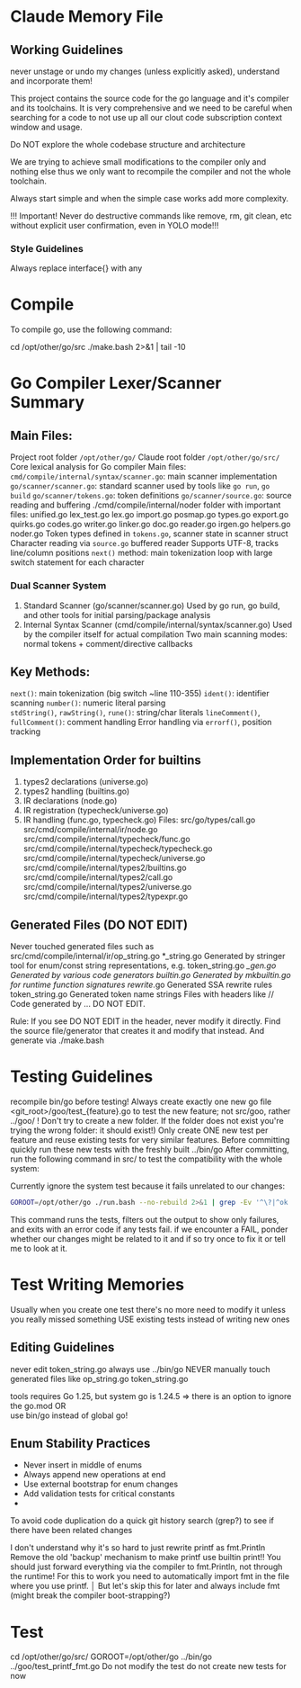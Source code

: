 # Claude Memory File

## Working Guidelines
never unstage or undo my changes (unless explicitly asked), understand and incorporate them!

This project contains the source code for the go language and it's compiler and its toolchains.
It is very comprehensive and we need to be careful when searching for a code to not use up all our clout code subscription context window and usage.

Do NOT explore the whole codebase structure and architecture

We are trying to achieve small modifications to the compiler only and nothing else thus we only want to recompile the compiler and not the whole toolchain.

Always start simple and when the simple case works add more complexity. 

!!! Important! Never do destructive commands like remove, rm, git clean, etc without explicit user confirmation, even in YOLO mode!!!

### Style Guidelines

Always replace interface{} with any 


# Compile
To compile go, use the following command:

cd /opt/other/go/src
./make.bash 2>&1 | tail -10

# Go Compiler Lexer/Scanner Summary

## Main Files:
Project root folder `/opt/other/go/`
Claude root folder `/opt/other/go/src/`
Core lexical analysis for Go compiler
Main files:
`cmd/compile/internal/syntax/scanner.go`: main scanner implementation
`go/scanner/scanner.go`: standard scanner used by tools like `go run`, `go build`
`go/scanner/tokens.go`: token definitions
`go/scanner/source.go`: source reading and buffering
./cmd/compile/internal/noder folder with important files:
 unified.go lex_test.go lex.go import.go posmap.go types.go export.go quirks.go codes.go writer.go linker.go doc.go reader.go irgen.go helpers.go noder.go Token types defined in `tokens.go`, scanner state in scanner struct
Character reading via `source.go` buffered reader
Supports UTF-8, tracks line/column positions
`next()` method: main tokenization loop with large switch statement for each character

### Dual Scanner System
  1. Standard Scanner (go/scanner/scanner.go) Used by go run, go build, and other tools for initial parsing/package analysis
  2. Internal Syntax Scanner (cmd/compile/internal/syntax/scanner.go) Used by the compiler itself for actual compilation
Two main scanning modes: normal tokens + comment/directive callbacks

## Key Methods:
`next()`: main tokenization (big switch ~line 110-355)
`ident()`: identifier scanning
`number()`: numeric literal parsing  
`stdString()`, `rawString()`, `rune()`: string/char literals
`lineComment()`, `fullComment()`: comment handling
Error handling via `errorf()`, position tracking


## Implementation Order for builtins
1. types2 declarations (universe.go)
2. types2 handling (builtins.go)
3. IR declarations (node.go)
4. IR registration (typecheck/universe.go)
5. IR handling (func.go, typecheck.go)
Files:
src/go/types/call.go
src/cmd/compile/internal/ir/node.go
src/cmd/compile/internal/typecheck/func.go
src/cmd/compile/internal/typecheck/typecheck.go
src/cmd/compile/internal/typecheck/universe.go
src/cmd/compile/internal/types2/builtins.go
src/cmd/compile/internal/types2/call.go
src/cmd/compile/internal/types2/universe.go
src/cmd/compile/internal/types2/typexpr.go

## Generated Files (DO NOT EDIT)
Never touched generated files such as
src/cmd/compile/internal/ir/op_string.go
  *_string.go Generated by stringer tool for enum/const string representations, e.g. token_string.go
  *_gen.go Generated by various code generators
  builtin.go Generated by mkbuiltin.go for runtime function signatures
  rewrite*.go Generated SSA rewrite rules
  token_string.go Generated token name strings
  Files with headers like // Code generated by ... DO NOT EDIT.

Rule: If you see DO NOT EDIT in the header, never modify it directly. Find the source file/generator that creates it and modify that instead. And generate via ./make.bash

# Testing Guidelines
recompile bin/go before testing!
Always create exactly one new go file <git_root>/goo/test_{feature}.go to test the new feature; not src/goo, rather ../goo/ ! Don't try to create a new folder. If the folder does not exist you're trying the wrong folder: it should exist!)
Only create ONE new test per feature and reuse existing tests for very similar features.
Before committing quickly run these new tests with the freshly built ../bin/go 
After committing, run the following command in src/ to test the compatibility with the whole system:

Currently ignore the system test because it fails unrelated to our changes:
```bash
GOROOT=/opt/other/go ./run.bash --no-rebuild 2>&1 | grep -Ev '^\?|^ok ' | grep -m1 FAIL && exit 1
```
This command runs the tests, filters out the output to show only failures, and exits with an error code if any tests fail.
if we encounter a FAIL, ponder whether our changes might be related to it and if so try once to fix it or tell me to look at it.

# Test Writing Memories
Usually when you create one test there's no more need to modify it unless you really missed something
USE existing tests instead of writing new ones
## Editing Guidelines
never edit token_string.go
always use ../bin/go 
NEVER manually touch generated files like op_string.go  token_string.go 

tools requires Go 1.25, but system go is 1.24.5 => 
there is an option to ignore the go.mod OR  
use bin/go instead of global go!

## Enum Stability Practices
 - Never insert in middle of enums
 - Always append new operations at end
 - Use external bootstrap for enum changes
 - Add validation tests for critical constants
 - 
To avoid code duplication do a quick git history search (grep?) to see if there have been related changes

I don't understand why it's so hard to just rewrite printf as fmt.Println
Remove the old 'backup' mechanism to make printf use builtin print!!
You should just forward everything via the compiler to fmt.Println, not through the runtime!
For this to work you need to automatically import fmt in the file where you use printf.                          │
But let's skip this for later and always include fmt (might break the compiler boot-strapping?)
# Test
cd /opt/other/go/src/
GOROOT=/opt/other/go ../bin/go ../goo/test_printf_fmt.go
Do not modify the test do not create new tests for now 